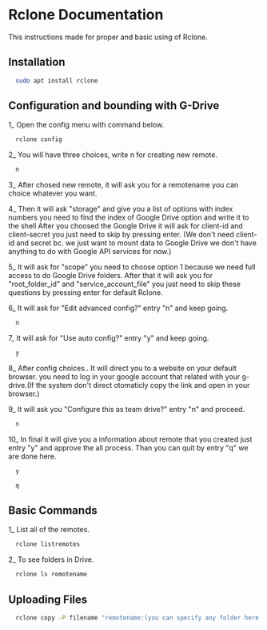 
# Rclone Documentation

This instructions made for proper and basic using of Rclone.


## Installation


```bash
  sudo apt install rclone
```



  
## Configuration and bounding with G-Drive
1_ Open the config menu with command below.

```bash
  rclone config
```

2_ You will have three choices, write n for creating new remote.
```bash
  n
```

3_ After chosed new remote, it will ask you for a remotename you can choice whatever you want.

4_ Then it will ask "storage" and give you a list of options with index numbers you need to find the index of Google Drive option and write it to the shell After you choosed the Google Drive it will ask for client-id and client-secret you just need to skip by pressing enter. (We don't need client-id and secret bc. we just want to mount data to Google Drive we don't have anything to do with Google API services for now.)

5_ It will ask for "scope" you need to choose option 1 because we need full access to do Google Drive folders. After that it will ask you for "root_folder_id" and "service_account_file" you just need to skip these questions by pressing enter for default Rclone.

6_ It will ask for "Edit advanced config?" entry "n" and keep going.
```bash
  n
```

7_ It will ask for "Use auto config?" entry "y" and keep going.
```bash
  y
```

8_ After config choices.. It will direct you to a website on your default browser. you need to log in your google account that related with your g-drive.(If the system don't direct otomaticly copy the link and open in your browser.)

9_  It will ask you "Configure this as team drive?" entry "n" and proceed.
```bash
  n
```

10_ In final it will give you a information about remote that you created just entry "y" and approve the all process. Than you can quit by entry "q" we are done here.
```bash
  y
```

```bash
  q
```


## Basic Commands 


1_ List all of the remotes.

```bash
  rclone listremotes
```
  
2_ To see folders in Drive.

```bash
  rclone ls remotename
```


## Uploading Files

```bash
  rclone copy -P filename "remotename:(you can specify any folder here but not necessary.)"
```

